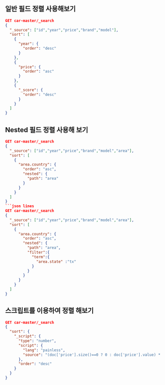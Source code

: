 일반 필드 정렬 사용해보기
-------------
```json lines
GET car-master/_search
{
  "_source": ["id","year","price","brand","model"],
  "sort": [
    {
      "year": {
        "order": "desc"
      }
    },
    {
      "price": {
        "order": "asc"
      }
    },
    {
      "_score": {
        "order": "desc"
      }
    }
  ]
}
```


Nested 필드 정렬 사용해 보기
-------------
```json lines
GET car-master/_search
{
  "_source": ["id","year","price","brand","model","area"],
  "sort": [
    {
      "area.country": {
        "order": "asc",
        "nested": {
          "path": "area"
        }
      }
    }
  ]
}
```json lines
GET car-master/_search
{
  "_source": ["id","year","price","brand","model","area"],
  "sort": [
    {
      "area.country": {
        "order": "asc",
        "nested": {
          "path": "area",
          "filter":{
            "term":{
              "area.state" :"tx"
            }
          }
        }
      }
    }
  ]
}
```

스크립트를 이용하여 정렬 해보기
-------------
```json lines
GET car-master/_search
{
  "sort": {
    "_script": {
      "type": "number",
      "script": {
        "lang": "painless",
        "source": "(doc['price'].size()==0 ? 0 : doc['price'].value) * (doc['odometer'].size()==0 ? 0 : doc['odometer'].value)"
      },
      "order": "desc"
    }
  }
}

```
